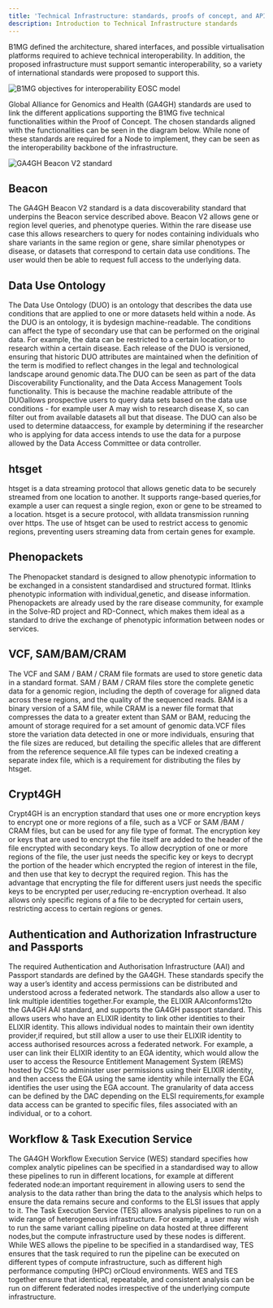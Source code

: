 ```yaml
---
title: 'Technical Infrastructure: standards, proofs of concept, and APIs'
description: Introduction to Technical Infrastructure standards
---
```


B1MG defined the architecture, shared interfaces, and possible virtualisation platforms required to achieve technical interoperability. In addition, the proposed infrastructure must support semantic interoperability, so a variety of international standards were proposed to support this.


<img src="{{ 'assets/img/standard-interoperability.jpg' | relative_url }}" class="m-2" style="max-width: 100%; max-height: 100%; vertical-align: middle" alt="B1MG objectives for interoperability EOSC model" />

Global Alliance for Genomics and Health (GA4GH) standards are used to link the different applications supporting the B1MG five technical functionalities within the Proof of Concept.  The chosen standards aligned with the functionalities can be seen in the diagram below.  While none of these standards are required for a Node to implement, they can be seen as the interoperability backbone of the infrastructure.

<img src="{{ 'assets/img/GA4GH-GIF.jpg' | relative_url }}" class="m-2" style="max-width: 100%; max-height: 100%; vertical-align: middle" alt="GA4GH Beacon V2 standard" />

## Beacon
The GA4GH Beacon V2 standard is a data discoverability standard that underpins the Beacon service described above. Beacon V2 allows gene or region level queries, and phenotype queries. Within the rare disease use case this allows researchers to query for nodes containing individuals who share variants in the same region or gene, share similar phenotypes or disease, or datasets that correspond to certain data use conditions.  The user would then be able to request full access to the underlying data.

## Data Use Ontology
The Data Use Ontology (DUO) is an ontology that describes the data use conditions that are applied to one or more datasets held within a node. As the DUO is an ontology, it is bydesign machine-readable. The conditions can affect the type of secondary use that can be performed on the original data. For example, the data can be restricted to a certain location,or to research within a certain disease. Each release of the DUO is versioned, ensuring that historic DUO attributes are maintained when the definition of the term is modified to reflect changes in the legal and technological landscape around genomic data.The DUO can be seen as part of the data Discoverability Functionality, and the Data Access Management Tools functionality. This is because the machine readable attribute of the DUOallows prospective users to query data sets based on the data use conditions - for example user A may wish to research disease X, so can filter out from available datasets all but that disease. The DUO can also be used to determine dataaccess, for example by determining if the researcher who is applying for data access intends to use the data for a purpose allowed by the Data Access Committee or data controller.

## htsget
htsget is a data streaming protocol that allows genetic data to be securely streamed from one location to another. It supports range-based queries,for example a user can request a single region, exon or gene to be streamed to a location. htsget is a secure protocol, with alldata transmission running over https. The use of htsget can be used to restrict access to genomic regions, preventing users streaming data from certain genes for example.

## Phenopackets
The Phenopacket standard is designed to allow phenotypic information to be exchanged in a consistent standardised and structured format. Itlinks phenotypic information with individual,genetic, and disease information. Phenopackets are already used by the rare disease community, for example in the Solve-RD project and RD-Connect, which makes them ideal as a standard to drive the exchange of phenotypic information between nodes or services.

## VCF, SAM/BAM/CRAM
The VCF and SAM / BAM / CRAM file formats are used to store genetic data in a standard format. SAM / BAM / CRAM files store the complete genetic data for a genomic region, including the depth of coverage for aligned data across these regions, and the quality of the sequenced reads. BAM is a binary version of a SAM file, while CRAM is a newer file format that compresses the data to a greater extent than SAM or BAM, reducing the amount of storage required for a set amount of genomic data.VCF files store the variation data detected in one or more individuals, ensuring that the file sizes are reduced, but detailing the specific alleles that are different from the reference sequence.All file types can be indexed creating a separate index file, which is a requirement for distributing the files by htsget.

## Crypt4GH
Crypt4GH is an encryption standard that uses one or more encryption keys to encrypt one or more regions of a file, such as a VCF or SAM /BAM / CRAM files, but can be used for any file type of format. The encryption key or keys that are used to encrypt the file itself are added to the header of the file encrypted with secondary keys. To allow decryption of one or more regions of the file, the user just needs the specific key or keys to decrypt the portion of the header which encrypted the region of interest in the file, and then use that key to decrypt the required region. This has the advantage that encrypting the file for different users just needs the specific keys to be encrypted per user,reducing re-encryption overhead. It also allows only specific regions of a file to be decrypted for certain users, restricting access to certain regions or genes.

## Authentication and Authorization Infrastructure and Passports
The required Authentication and Authorisation Infrastructure (AAI) and Passport standards are defined by the GA4GH. These standards specify the way a user’s identity and access permissions can be distributed and understood across a federated network. The standards also allow a user to link multiple identities together.For example, the ELIXIR AAIconforms12to the GA4GH AAI standard, and supports the GA4GH passport standard. This allows users who have an ELIXIR identity to link other identities to their ELIXIR identity. This allows individual nodes to maintain their own identity provider,if required, but still allow a user to use their ELIXIR identity to access authorised resources across a federated network. For example, a user can link their ELIXIR identity to an EGA identity, which would allow the user to access the Resource Entitlement Management System (REMS) hosted by CSC to administer user permissions using their ELIXIR identity, and then access the EGA using the same identity while internally the EGA identifies the user using the EGA account. The granularity of data access can be defined by the DAC depending on the ELSI requirements,for example data access can be granted to specific files, files associated with an individual, or to a cohort.

## Workflow & Task Execution Service
The GA4GH Workflow Execution Service (WES) standard specifies how complex analytic pipelines can be specified in a standardised way to allow these pipelines to run in different locations, for example at different federated node:an important requirement in allowing users to send the analysis to the data rather than bring the data to the analysis which helps to ensure the data remains secure and conforms to the ELSI issues that apply to it. The Task Execution Service (TES) allows analysis pipelines to run on a wide range of heterogeneous infrastructure. For example, a user may wish to run the same variant calling pipeline on data hosted at three different nodes,but the compute infrastructure used by these nodes is different. While WES allows the pipeline to be specified in a standardised way, TES ensures that the task required to run the pipeline can be executed on different types of compute infrastructure, such as different high performance computing (HPC) orCloud environments. WES and TES together ensure that identical, repeatable, and consistent analysis can be run on different federated nodes irrespective of the underlying compute infrastructure.




